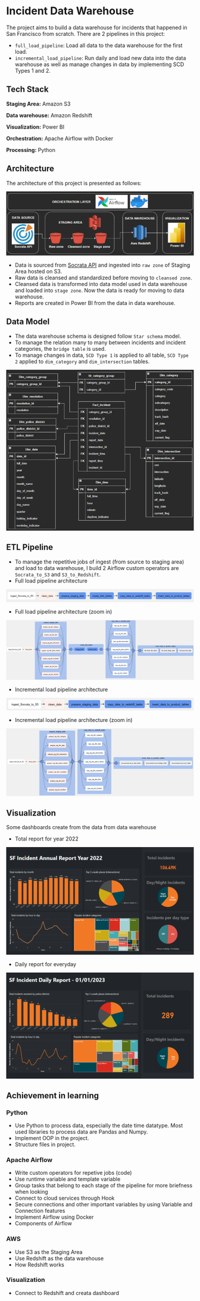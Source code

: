 
# **Incident Data Warehouse**
The project aims to build a data warehouse for incidents that happened in San Francisco from scratch. There are 2 pipelines in this project:
- `full_load_pipeline`: Load all data to the data warehouse for the first load.
- `incremental_load_pipeline`: Run daily and load new data into the data warehouse as well as manage changes in data by implementing SCD Types 1 and 2.


## **Tech Stack**

**Staging Area:** Amazon S3

**Data warehouse:** Amazon Redshift

**Visualization:** Power BI

**Orchestration:** Apache Airflow with Docker

**Processing:** Python


## **Architecture**
The architecture of this project is presented as follows:

![Architecture_1](https://github.com/minhky2185/incident_data_warehouse/blob/main/images/architecture_1.png)

- Data is sourced from [Socrata API](https://data.sfgov.org/Public-Safety/Police-Department-Incident-Reports-2018-to-Present/wg3w-h783) and ingested into `raw zone` of Staging Area hosted on S3.
- Raw data is cleansed and standardized before moving to `cleansed zone`.
- Cleansed data is transformed into data model used in data warehouse and loaded into `stage zone`. Now the data is ready for moving to data warehouse.
- Reports are created in Power BI from the data in data warehouse.


## **Data Model**
- The data warehouse schema is designed follow `Star schema` model. 
- To manage the relation many to many between incidents and incident categories, the `bridge table` is used.
- To manage changes in data, `SCD Type 1` is applied to all table, `SCD Type 2` applied to `dim_category` and `dim_intersection` tables.

![data_model](https://github.com/minhky2185/incident_data_warehouse/blob/main/images/data_model.png)

## **ETL Pipeline**
- To manage the repetitive jobs of ingest (from source to staging area) and load to data warehouse, I build 2 Airflow custom operators are `Socrata_to_S3` and `S3_to_Redshift`.
- Full load pipeline architecture

![full_load](https://github.com/minhky2185/incident_data_warehouse/blob/main/images/full_load.png)

- Full load pipeline architecture (zoom in)

![full_load_zoom_in](https://github.com/minhky2185/incident_data_warehouse/blob/main/images/full_load_zoom_in.png)

- Incremental load pipeline architecture

![incre_load](https://github.com/minhky2185/incident_data_warehouse/blob/main/images/incre_load.png)

- Incremental load pipeline architecture (zoom in)

![incre_load_zoom_in](https://github.com/minhky2185/incident_data_warehouse/blob/main/images/incre_load_zoom_in.png)

## **Visualization**
Some dashboards create from the data from data warehouse
- Total report for year 2022

![year_report](https://github.com/minhky2185/incident_data_warehouse/blob/main/images/year_report.png)

- Daily report for everyday 

![daily_report](https://github.com/minhky2185/incident_data_warehouse/blob/main/images/daily_report.png)

## **Achievement in learning**
### Python
- Use Python to process data, especially the date time datatype. Most used libraries to process data are Pandas and Numpy.
- Implement OOP in the project.
- Structure files in project.
### Apache Airflow
- Write custom operators for repetive jobs (code)
- Use runtime variable and template variable
- Group tasks that belong to each stage of the pipeline for more briefness when looking
- Connect to cloud services through Hook
- Secure connections and other important variables by using Variable and Connection features
- Implement Airflow using Docker
- Components of Airflow
### AWS
- Use S3 as the Staging Area
- Use Redshift as the data warehouse
- How Redshift works
### Visualization
- Connect to Redshift and creata dashboard
